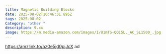 ```yaml
---
title: Magnetic Building Blocks
date: 2025-08-02T16:46:31.895Z
tags: 2025-08-02
Category: "other "
description: 9.xx
image: https://m.media-amazon.com/images/I/81mTS-QQ15L._AC_SL1500_.jpg
---
```

https://amzlink.to/az0e5jd0pjJcX ad
